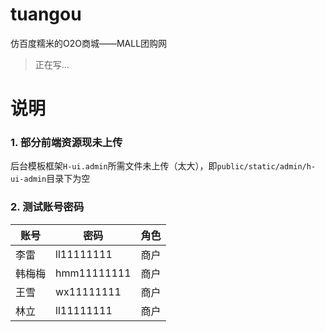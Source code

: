 # tuangou

仿百度糯米的O2O商城——MALL团购网

> 正在写...

# 说明

### 1. 部分前端资源现未上传

后台模板框架`H-ui.admin`所需文件未上传（太大），即`public/static/admin/h-ui-admin`目录下为空

### 2. 测试账号密码
    
| 账号 | 密码 | 角色 |
|------|-----------|------|
| 李雷 | ll11111111 | 商户 |
| 韩梅梅 | hmm11111111 | 商户 |
| 王雪 | wx11111111 | 商户 |
| 林立 | ll11111111 | 商户 |
